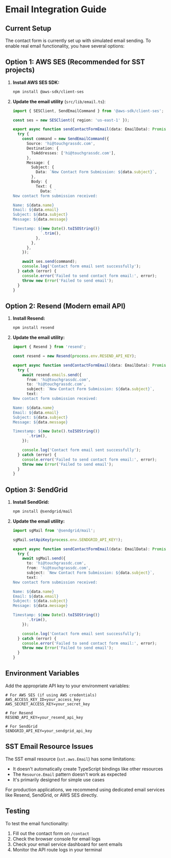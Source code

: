 # Email Integration Guide

## Current Setup

The contact form is currently set up with simulated email sending. To enable real email functionality, you have several options:

## Option 1: AWS SES (Recommended for SST projects)

1. **Install AWS SES SDK:**
   ```bash
   npm install @aws-sdk/client-ses
   ```

2. **Update the email utility** (`src/lib/email.ts`):
   ```typescript
   import { SESClient, SendEmailCommand } from '@aws-sdk/client-ses';

   const ses = new SESClient({ region: 'us-east-1' });

   export async function sendContactFormEmail(data: EmailData): Promise<void> {
     try {
       const command = new SendEmailCommand({
         Source: 'hi@touchgrassdc.com',
         Destination: {
           ToAddresses: ['hi@touchgrassdc.com'],
         },
         Message: {
           Subject: {
             Data: `New Contact Form Submission: ${data.subject}`,
           },
           Body: {
             Text: {
               Data: `
   New contact form submission received:

   Name: ${data.name}
   Email: ${data.email}
   Subject: ${data.subject}
   Message: ${data.message}

   Timestamp: ${new Date().toISOString()}
               `.trim(),
             },
           },
         },
       });

       await ses.send(command);
       console.log('Contact form email sent successfully');
     } catch (error) {
       console.error('Failed to send contact form email:', error);
       throw new Error('Failed to send email');
     }
   }
   ```

## Option 2: Resend (Modern email API)

1. **Install Resend:**
   ```bash
   npm install resend
   ```

2. **Update the email utility:**
   ```typescript
   import { Resend } from 'resend';

   const resend = new Resend(process.env.RESEND_API_KEY);

   export async function sendContactFormEmail(data: EmailData): Promise<void> {
     try {
       await resend.emails.send({
         from: 'hi@touchgrassdc.com',
         to: 'hi@touchgrassdc.com',
         subject: `New Contact Form Submission: ${data.subject}`,
         text: `
   New contact form submission received:

   Name: ${data.name}
   Email: ${data.email}
   Subject: ${data.subject}
   Message: ${data.message}

   Timestamp: ${new Date().toISOString()}
         `.trim(),
       });

       console.log('Contact form email sent successfully');
     } catch (error) {
       console.error('Failed to send contact form email:', error);
       throw new Error('Failed to send email');
     }
   }
   ```

## Option 3: SendGrid

1. **Install SendGrid:**
   ```bash
   npm install @sendgrid/mail
   ```

2. **Update the email utility:**
   ```typescript
   import sgMail from '@sendgrid/mail';

   sgMail.setApiKey(process.env.SENDGRID_API_KEY!);

   export async function sendContactFormEmail(data: EmailData): Promise<void> {
     try {
       await sgMail.send({
         to: 'hi@touchgrassdc.com',
         from: 'hi@touchgrassdc.com',
         subject: `New Contact Form Submission: ${data.subject}`,
         text: `
   New contact form submission received:

   Name: ${data.name}
   Email: ${data.email}
   Subject: ${data.subject}
   Message: ${data.message}

   Timestamp: ${new Date().toISOString()}
         `.trim(),
       });

       console.log('Contact form email sent successfully');
     } catch (error) {
       console.error('Failed to send contact form email:', error);
       throw new Error('Failed to send email');
     }
   }
   ```

## Environment Variables

Add the appropriate API key to your environment variables:

```env
# For AWS SES (if using AWS credentials)
AWS_ACCESS_KEY_ID=your_access_key
AWS_SECRET_ACCESS_KEY=your_secret_key

# For Resend
RESEND_API_KEY=your_resend_api_key

# For SendGrid
SENDGRID_API_KEY=your_sendgrid_api_key
```

## SST Email Resource Issues

The SST email resource (`sst.aws.Email`) has some limitations:
- It doesn't automatically create TypeScript bindings like other resources
- The `Resource.Email` pattern doesn't work as expected
- It's primarily designed for simple use cases

For production applications, we recommend using dedicated email services like Resend, SendGrid, or AWS SES directly.

## Testing

To test the email functionality:

1. Fill out the contact form on `/contact`
2. Check the browser console for email logs
3. Check your email service dashboard for sent emails
4. Monitor the API route logs in your terminal 